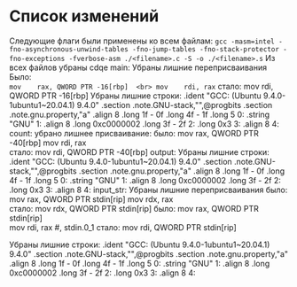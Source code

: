 # Список изменений
Следующие флаги были применены ко всем файлам:
`gcc -masm=intel -fno-asynchronous-unwind-tables -fno-jump-tables -fno-stack-protector -fno-exceptions -fverbose-asm ./<filename>.c -S -o ./<filename>.s`
Из всех файлов убраны cdqe
main:
Убраны лишние переприсваивания
Было:
<br>`mov	rax, QWORD PTR -16[rbp]	
<br> mov	rdi, rax`
стало:
mov rdi, QWORD PTR -16[rbp]
Убраны лишние строки:
	.ident	"GCC: (Ubuntu 9.4.0-1ubuntu1~20.04.1) 9.4.0"
	.section	.note.GNU-stack,"",@progbits
	.section	.note.gnu.property,"a"
	.align 8
	.long	 1f - 0f
	.long	 4f - 1f
	.long	 5
0:
	.string	 "GNU"
1:
	.align 8
	.long	 0xc0000002
	.long	 3f - 2f
2:
	.long	 0x3
3:
	.align 8
4:
count:
убрано лишнее присваивание:
было:
mov	rax, QWORD PTR -40[rbp]
mov	rdi, rax	
стало:
mov rdi, QWORD PTR -40[rbp]
output:
Убраны лишние строки:
	.ident	"GCC: (Ubuntu 9.4.0-1ubuntu1~20.04.1) 9.4.0"
	.section	.note.GNU-stack,"",@progbits
	.section	.note.gnu.property,"a"
	.align 8
	.long	 1f - 0f
	.long	 4f - 1f
	.long	 5
0:
	.string	 "GNU"
1:
	.align 8
	.long	 0xc0000002
	.long	 3f - 2f
2:
	.long	 0x3
3:
	.align 8
4:
input_str:
Убраны лишние переприсваивания
было:
mov	rax, QWORD PTR stdin[rip]
mov	rdx, rax	
стало:
mov rdx, QWORD PTR stdin[rip]
было:
mov	rax, QWORD PTR stdin[rip]	
mov	rdi, rax	#, stdin.0_1
стало:
mov rdi, QWORD PTR stdin[rip]

Убраны лишние строки:
	.ident	"GCC: (Ubuntu 9.4.0-1ubuntu1~20.04.1) 9.4.0"
	.section	.note.GNU-stack,"",@progbits
	.section	.note.gnu.property,"a"
	.align 8
	.long	 1f - 0f
	.long	 4f - 1f
	.long	 5
0:
	.string	 "GNU"
1:
	.align 8
	.long	 0xc0000002
	.long	 3f - 2f
2:
	.long	 0x3
3:
	.align 8
4:
